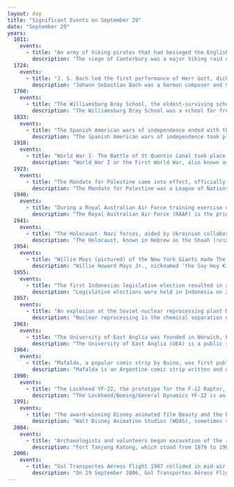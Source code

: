 ```yaml
---
layout: day
title: "Significant Events on September 29"
date: "September 29"
years:
  1011:
    events:
      - title: "An army of Viking pirates that had besieged the English city of Canterbury for weeks took Archbishop Ælfheah prisoner and seized power."
        description: "The siege of Canterbury was a major Viking raid on the city of Canterbury that occurred between 8 and 29 September 1011, fought between a Viking army led by Thorkell the Tall and the Anglo-Saxon defenders. The details of the siege are largely unknown, and most of the known events were recorded in the Anglo-Saxon Chronicle."
  1724:
    events:
      - title: "J. S. Bach led the first performance of Herr Gott, dich loben alle wir, BWV 130, based on Paul Eber's hymn in twelve stanzas, for the feast of archangel Michael."
        description: "Johann Sebastian Bach was a German composer and musician of the late Baroque period. He is known for his prolific output across a variety of instruments and forms, including the orchestral Brandenburg Concertos; solo instrumental works such as the cello suites and sonatas and partitas for solo violin; keyboard works such as the Goldberg Variations and The Well-Tempered Clavier; organ works such as the Schübler Chorales and the Toccata and Fugue in D minor; and choral works such as the St Matthew Passion and the Mass in B minor. Since the 19th-century Bach Revival, he has been widely regarded as one of the greatest composers in the history of Western music."
  1760:
    events:
      - title: "The Williamsburg Bray School, the oldest-surviving school building in the U.S. dedicated to educating Black children, opened at Benjamin Franklin's suggestion."
        description: "The Williamsburg Bray School was a school for free and enslaved Black children founded in 1760 in Williamsburg, Virginia. Opened at Benjamin Franklin's suggestion in 1760, the school educated potentially hundreds of students until its closure in 1774. The house it first occupied is believed to be the 'oldest extant building in the United States dedicated to the education of Black children'."
  1833:
    events:
      - title: "The Spanish American wars of independence ended with the death of King Ferdinand VII, with what had once been the Spanish Empire disintegrating into independent Latin American states."
        description: "The Spanish American wars of independence took place across the Spanish Empire in the early 19th century. The struggles in both hemispheres began shortly after the outbreak of the Peninsular War, forming part of the broader context of the Napoleonic Wars. The conflict unfolded between the royalists, who were defeated and favored a unitary monarchy, and the patriots, who won and promoted either plural monarchies or republics, separated from Spain and from each other. These struggles ultimately led to the independence and secession of continental Spanish America from metropolitan rule, which, beyond this conflict, resulted in a process of Balkanization in Hispanic America. Thus, the strict period of military campaigns ranges from the Battle of Chacaltaya (1809) in present-day Bolivia, to the Battle of Tampico (1829) in Mexico."
  1918:
    events:
      - title: "World War I- The Battle of St Quentin Canal took place, which led to the British Fourth Army making the first breach of the German defensive Hindenburg Line."
        description: "World War I or the First World War, also known as the Great War, was a global conflict between two coalitions- the Allies and the Central Powers. Fighting took place mainly in Europe and the Middle East, as well as in parts of Africa and the Asia-Pacific, and in Europe was characterised by trench warfare; the widespread use of artillery, machine guns, and chemical weapons (gas); and the introductions of tanks and aircraft. World War I was one of the deadliest conflicts in history, resulting in an estimated 10 million military dead and more than 20 million wounded, plus some 10 million civilian dead from causes including genocide. The movement of large numbers of people was a major factor in the deadly Spanish flu pandemic."
  1923:
    events:
      - title: "The Mandate for Palestine came into effect, officially creating the protectorates of Mandatory Palestine under British administration and Transjordan as a separate emirate under King Abdullah I."
        description: "The Mandate for Palestine was a League of Nations mandate for British administration of the territories of Palestine and Transjordan – which had been part of the Ottoman Empire for four centuries – following the defeat of the Ottoman Empire in World War I. The mandate was assigned to Britain by the San Remo conference in April 1920, after France's concession in the 1918 Clemenceau–Lloyd George Agreement of the previously agreed 'international administration' of Palestine under the Sykes–Picot Agreement. Transjordan was added to the mandate after the Arab Kingdom in Damascus was toppled by the French in the Franco-Syrian War. Civil administration began in Palestine and Transjordan in July 1920 and April 1921, respectively, and the mandate was in force from 29 September 1923 to 15 May 1948 and to 25 May 1946 respectively."
  1940:
    events:
      - title: "During a Royal Australian Air Force training exercise over Brocklesby, two planes collided and interlocked in mid-air (pictured); the pilot of the upper plane was able to land safely using the lower plane's engines."
        description: "The Royal Australian Air Force (RAAF) is the principal aerial warfare force of Australia, a part of the Australian Defence Force (ADF) along with the Royal Australian Navy and the Australian Army. Constitutionally the Governor-General of Australia is the de jure Commander-in-Chief of the Australian Defence Force. The Royal Australian Air Force is commanded by the Chief of Air Force (CAF), who is subordinate to the Chief of the Defence Force (CDF). The CAF is also directly responsible to the Minister for Defence, with the Department of Defence administering the ADF and the Air Force."
  1941:
    events:
      - title: "The Holocaust- Nazi forces, aided by Ukrainian collaborators, began a massacre of Jews in a ravine in Kyiv, killing more than 30,000 civilians in two days and thousands more in the following months."
        description: "The Holocaust, known in Hebrew as the Shoah (שואה), was the genocide of European Jews during World War II. Between 1941 and 1945, Nazi Germany and its collaborators systematically murdered some six million Jews across German-occupied Europe, around two-thirds of Europe's Jewish population. The murders were carried out primarily through mass shootings and poison gas in extermination camps, chiefly Auschwitz-Birkenau, Treblinka, Belzec, Sobibor, and Chełmno in occupied Poland. Separate Nazi persecutions killed a similar or larger number of non-Jewish civilians and prisoners of war (POWs); the term Holocaust is sometimes used to encompass also the persecution of non-Jewish groups."
  1954:
    events:
      - title: "Willie Mays (pictured) of the New York Giants made The Catch, one of the most famous defensive plays in the history of Major League Baseball."
        description: "Willie Howard Mays Jr., nicknamed 'the Say Hey Kid', was an American professional baseball center fielder who played 23 seasons in Major League Baseball (MLB). Widely regarded as one of the greatest players of all time, Mays was a five-tool player who began his career in the Negro leagues, playing for the Birmingham Black Barons, and spent the rest of his career in the National League (NL), playing for the New York / San Francisco Giants and New York Mets."
  1955:
    events:
      - title: "The first Indonesian legislative election resulted in an unexpectedly poor result for the Masyumi Party of incumbent prime minister Burhanuddin Harahap (pictured)."
        description: "Legislative elections were held in Indonesia on 29 September 1955 to elect the 257 members of the House of Representatives. The election was the first national election held since the end of the Indonesian National Revolution, and saw over 37 million valid votes cast in over 93 thousand polling locations. The result of the election was inconclusive, as no party was given a clear mandate. The legislature which was elected through the election would eventually be dissolved by President Sukarno in 1959, through Presidential Decree number 150."
  1957:
    events:
      - title: "An explosion at the Soviet nuclear reprocessing plant Mayak released 74 to 1,850 PBq of radioactive material."
        description: "Nuclear reprocessing is the chemical separation of fission products and actinides from spent nuclear fuel. Originally, reprocessing was used solely to extract plutonium for producing nuclear weapons. With commercialization of nuclear power, the reprocessed plutonium was recycled back into MOX nuclear fuel for thermal reactors. The reprocessed uranium, also known as the spent fuel material, can in principle also be re-used as fuel, but that is only economical when uranium supply is low and prices are high. Nuclear reprocessing may extend beyond fuel and include the reprocessing of other nuclear reactor material, such as Zircaloy cladding."
  1963:
    events:
      - title: "The University of East Anglia was founded in Norwich, England, after talk of establishing a university in the city began as early as the 19th century."
        description: "The University of East Anglia (UEA) is a public research university in Norwich, England. Established in 1963 on a 360-acre (150-hectare) campus west of the city centre, the university has four faculties and twenty-six schools of study. It is one of five BBSRC funded research campuses with forty businesses, four independent research institutes and a teaching hospital on site."
  1964:
    events:
      - title: "Mafalda, a popular comic strip by Quino, was first published in newspapers in Argentina."
        description: "Mafalda is an Argentine comic strip written and drawn by cartoonist Quino. The strip features a six-year-old girl named Mafalda, who reflects the Argentine middle class and progressive youth, is concerned about humanity and world peace, and has an innocent but serious attitude toward problems. The comic strip ran from 1964 to 1973 and was very popular in Latin America, Europe, Quebec and Asia. Its popularity led to books and two animated cartoon series. Mafalda has been praised as masterful satire."
  1990:
    events:
      - title: "The Lockheed YF-22, the prototype for the F-22 Raptor, made its first flight."
        description: "The Lockheed/Boeing/General Dynamics YF-22 is an American single-seat, twin-engine, stealth fighter technology demonstrator prototype designed for the United States Air Force (USAF). The design team, with Lockheed as the prime contractor, was a finalist in the USAF's Advanced Tactical Fighter (ATF) competition, and two prototypes were built for the demonstration/validation phase. The YF-22 team won the contest against the YF-23 team for full-scale development and the design was developed into the Lockheed Martin F-22. The YF-22 has a similar aerodynamic layout and configuration as the F-22, but with notable differences in the overall shaping such as the position and design of the cockpit, tail fins and wings, and in internal structural layout."
  1991:
    events:
      - title: "The award-winning Disney animated film Beauty and the Beast premiered while unfinished at the New York Film Festival."
        description: "Walt Disney Animation Studios (WDAS), sometimes shortened to Disney Animation, is an American animation studio that produces animated feature films and short films for the Walt Disney Company. The studio's current production logo features a scene from its first synchronized sound cartoon, Steamboat Willie (1928). Founded on October 16, 1923, by brothers Walt Disney and Roy O. Disney after the closure of Laugh-O-Gram Studio, it is the longest-running animation studio in the world. It is currently organized as a division of Walt Disney Studios and is headquartered at the Roy E. Disney Animation Building at the Walt Disney Studios lot in Burbank, California. Since its foundation, the studio has produced 63 feature films, from Snow White and the Seven Dwarfs (1937), which is also the first hand drawn animated feature film, to Moana 2 (2024), and hundreds of short films."
  2004:
    events:
      - title: "Archaeologists and volunteers began excavation of the remains of Fort Tanjong Katong in Singapore."
        description: "Fort Tanjong Katong, which stood from 1879 to 1901, was one of the oldest military forts built by the former British colonial government of Singapore. The fort gave its name to today's Fort Road, and it used to stand on the grounds of the present Katong Park. Fort Tanjong Katong, the only one of its kind on the eastern side of the island, was part of a series of defensive batteries and fortifications along the southern coast of Singapore, that defended the eastern approaches to the Singapore Harbour and Singapore Town against seaborne attacks. Due to its poor structural design and remoteness, the fort was subsequently abandoned and buried until its rediscovery in 2001. Found with traces of a moat and near intact perimeter wall, the fort was considered by local archaeological experts as one of Singapore's most important archaeological finds of a 'true 19-century fort' to date. As a result, an archaeology group has been lobbying for the site to be gazetted as a National Monument. As of May 2010, the National Heritage Board has stated that it has no plans to gazette the fort for the time being."
  2006:
    events:
      - title: "Gol Transportes Aéreos Flight 1907 collided in mid-air with an Embraer Legacy business jet near Peixoto de Azevedo, Brazil, killing 154 people and triggering a national aviation crisis."
        description: "On 29 September 2006, Gol Transportes Aéreos Flight 1907, a Boeing 737-800 on a scheduled domestic passenger flight from Manaus, Brazil, to Brasília and Rio de Janeiro, collided mid-air with an Embraer Legacy 600 business jet flying on an opposite heading over the Brazilian state of Mato Grosso. The winglet of the Legacy sliced off about half of the 737's left wing, causing the 737 to break up and crash into an area of dense jungle, killing all 154 passengers and crew on board. Despite sustaining serious damage to its left wing and tail, the Legacy landed with its seven occupants uninjured."
---
```


